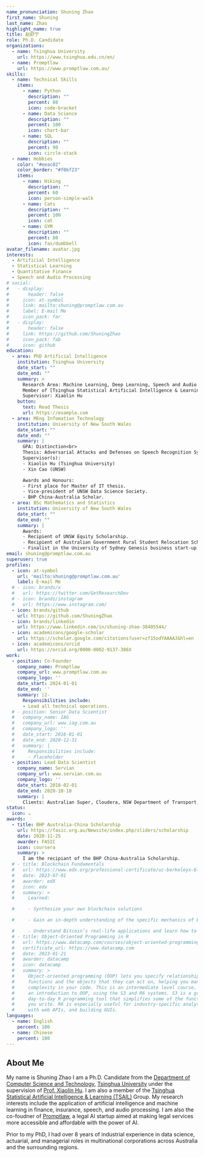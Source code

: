 ```yaml
---
name_pronunciation: Shuning Zhao
first_name: Shuning
last_name: Zhao
highlight_name: true
title: 赵舒宁
role: Ph.D. Candidate
organizations:
  - name: Tsinghua University
    url: https://www.tsinghua.edu.cn/en/
  - name: Promptlaw
    url: https://www.promptlaw.com.au/
skills:
  - name: Technical Skills
    items:
      - name: Python
        description: ""
        percent: 80
        icon: code-bracket
      - name: Data Science
        description: ""
        percent: 100
        icon: chart-bar
      - name: SQL
        description: ""
        percent: 90
        icon: circle-stack
  - name: Hobbies
    color: "#eeac02"
    color_border: "#f0bf23"
    items:
      - name: Hiking
        description: ""
        percent: 60
        icon: person-simple-walk
      - name: Cats
        description: ""
        percent: 100
        icon: cat
      - name: GYM
        description: ""
        percent: 80
        icon: fas/dumbbell
avatar_filename: avatar.jpg
interests:
  - Artificial Intelligence
  - Statistical Learning
  - Quantitative Finance
  - Speech and Audio Processing
# social:
#   - display:
#       header: false
#     icon: at-symbol
#     link: mailto:shuning@promptlaw.com.au
#     label: E-mail Me
#     icon_pack: far
#   - display:
#       header: false
#     link: https://github.com/ShuningZhao
#     icon_pack: fab
#     icon: github
education:
  - area: PhD Artificial Intelligence
    institution: Tsinghua University
    date_start: ""
    date_end: ""
    summary: >
      Research Area: Machine Learning, Deep Learning, Speech and Audio Processing, Statistical Learning, Adversarial Attacks and Defences.<br>
      Member of [Tsinghua Statistical Artificial Intelligence & Learning (TSAIL)](https://ml.cs.tsinghua.edu.cn/) Group.<br>
      Supervisor: Xiaolin Hu
    button:
      text: Read Thesis
      url: https://example.com
  - area: MEng Infomation Technology
    institution: University of New South Wales
    date_start: ""
    date_end: ""
    summary: |
      GPA: Distinction<br>
      Thesis: Adversarial Attacks and Defenses on Speech Recognition Systems<br>
      Supervisor(s):
      - Xiaolin Hu (Tsinghua University)
      - Xin Cao (UNSW)

      Awards and Honours:
      - First place for Master of IT thesis.
      - Vice-president of UNSW Data Science Society.
      - BHP China-Australia Scholar.
  - area: BSc Mathematics and Statistics
    institution: University of New South Wales
    date_start: ""
    date_end: ""
    summary: |
      Awards:
      - Recipient of UNSW Equity Scholarship.
      - Recipient of Australian Government Rural Student Relocation Scholarship.
      - Finalist in the University of Sydney Genesis business start-up competition.
email: shuning@promptlaw.com.au
superuser: true
profiles:
  - icon: at-symbol
    url: 'mailto:shuning@promptlaw.com.au'
    label: E-mail Me
  # - icon: brands/x
  #   url: https://twitter.com/GetResearchDev
  # - icon: brands/instagram
  #   url: https://www.instagram.com/
  - icon: brands/github
    url: https://github.com/ShuningZhao
  - icon: brands/linkedin
    url: https://www.linkedin.com/in/shuning-zhao-38405544/
  - icon: academicons/google-scholar
    url: https://scholar.google.com/citations?user=zf15odYAAAAJ&hl=en
  - icon: academicons/orcid
    url: https://orcid.org/0000-0002-9137-386X
work:
  - position: Co-Founder
    company_name: Promptlaw
    company_url: www.promptlaw.com.au
    company_logo: ''
    date_start: 2024-01-01
    date_end: ''
    summary: |2-
      Responsibilities include:
      - Lead all technical operations.
  # - position: Senior Data Scientist
  #   company_name: IAG
  #   company_url: www.iag.com.au
  #   company_logo: ''
  #   date_start: 2016-01-01
  #   date_end: 2020-12-31
  #   summary: |
  #     Responsibilities include:
  #     - Placeholder
  - position: Lead Data Scientist
    company_name: Servian
    company_url: www.servian.com.au
    company_logo: ''
    date_start: 2018-02-01
    date_end: 2020-10-10
    summary: |
      Clients: Australian Super, Cloudera, NSW Department of Transport, Gold Coast University Hospital, Google Cloud, Intel, National Australia Bank and Zurich Financial Services.
status:
  icon: ☕️
awards:
  - title: BHP Australia-China Scholarship
    url: https://fasic.org.au/Newsite/index.php/sliders/scholarship
    date: 2020-11-25
    awarder: FASIC
    icon: coursera
    summary: >
      I am the recipiant of the BHP China-Australia Scholarship.
  # - title: Blockchain Fundamentals
  #   url: https://www.edx.org/professional-certificate/uc-berkeleyx-blockchain-fundamentals
  #   date: 2023-07-01
  #   awarder: edX
  #   icon: edx
  #   summary: >
  #     Learned:

  #     - Synthesize your own blockchain solutions

  #     - Gain an in-depth understanding of the specific mechanics of Bitcoin

  #     - Understand Bitcoin’s real-life applications and learn how to attack and destroy Bitcoin, Ethereum, smart contracts and Dapps, and alternatives to Bitcoin’s Proof-of-Work consensus algorithm
  # - title: Object-Oriented Programming in R
  #   url: https://www.datacamp.com/courses/object-oriented-programming-with-s3-and-r6-in-r
  #   certificate_url: https://www.datacamp.com
  #   date: 2023-01-21
  #   awarder: datacamp
  #   icon: datacamp
  #   summary: >
  #     Object-oriented programming (OOP) lets you specify relationships between
  #     functions and the objects that they can act on, helping you manage
  #     complexity in your code. This is an intermediate level course, providing
  #     an introduction to OOP, using the S3 and R6 systems. S3 is a great
  #     day-to-day R programming tool that simplifies some of the functions that
  #     you write. R6 is especially useful for industry-specific analyses, working
  #     with web APIs, and building GUIs.
languages:
  - name: English
    percent: 100
  - name: Chinese
    percent: 100
---
```

## About Me

My name is Shuning Zhao I am a Ph.D. Candidate from the [Department of Computer Science and Technology](https://www.cs.tsinghua.edu.cn/csen/), [Tsinghua University](https://www.tsinghua.edu.cn/en/) under the supervision of [Prof. Xiaolin Hu](http://www.xlhu.cn/). I am also a member of the [Tsinghua Statistical Artificial Intelligence & Learning (TSAIL)](https://ml.cs.tsinghua.edu.cn/) Group. My research interests include the application of artificial intelligence and machine learning in finance, insurance, speech, and audio processing. I am also the co-foudner of [Promptlaw](www.promptlaw.com.au), a legal AI startup aimed at making legal services more accessible and affordable with the power of AI.

Prior to my PhD, I had over 8 years of industrial experience in data science, actuarial, and managerial roles in multinational corporations across Australia and the surrounding regions.
